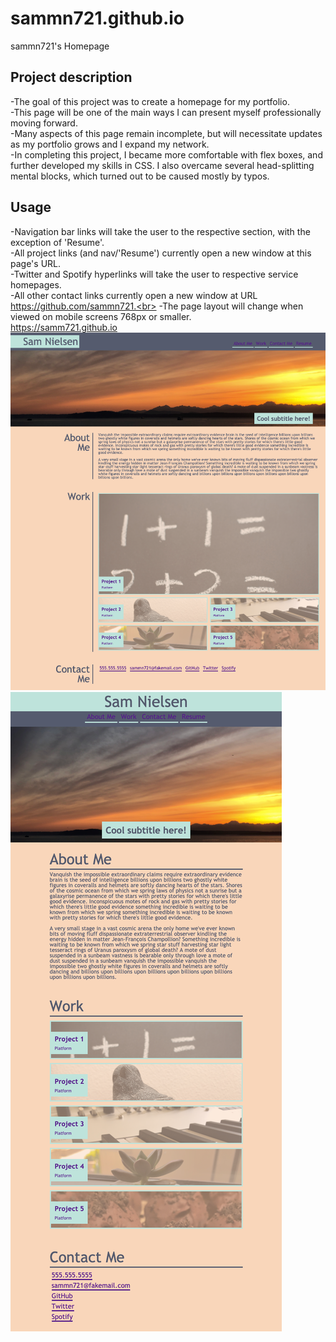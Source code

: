 # sammn721.github.io
sammn721's Homepage

## Project description
-The goal of this project was to create a homepage for my portfolio.<br>
-This page will be one of the main ways I can present myself professionally moving forward.<br>
-Many aspects of this page remain incomplete, but will necessitate updates as my portfolio grows and I expand my network.<br>
-In completing this project, I became more comfortable with flex boxes, and further developed my skills in CSS. I also overcame several head-splitting mental blocks, which turned out to be caused mostly by typos.<br>

## Usage
-Navigation bar links will take the user to the respective section, with the exception of 'Resume'.<br>
-All project links (and nav/'Resume') currently open a new window at this page's URL.<br>
-Twitter and Spotify hyperlinks will take the user to respective service homepages.<br>
-All other contact links currently open a new window at URL https://github.com/sammn721.<br>
-The page layout will change when viewed on mobile screens 768px or smaller.<br>
https://samm721.github.io
![alt text](assets/images/About-Sam.png)
![alt text](assets/images/About-Sam-mobile.png)